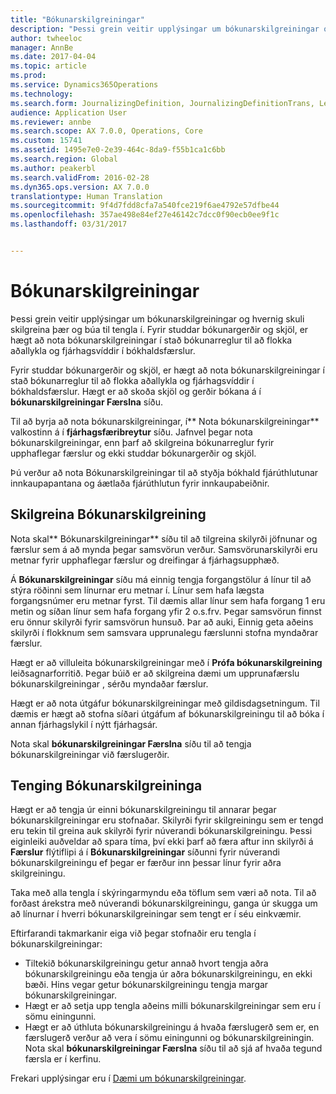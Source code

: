 ```yaml
---
title: "Bókunarskilgreiningar"
description: "Þessi grein veitir upplýsingar um bókunarskilgreiningar og hvernig skuli skilgreina þær og búa til tengla í. Fyrir studdar bókunargerðir og skjöl, er hægt að nota bókunarskilgreiningar í stað bókunarreglur til að flokka aðallykla og fjárhagsvíddir í bókhaldsfærslur."
author: twheeloc
manager: AnnBe
ms.date: 2017-04-04
ms.topic: article
ms.prod: 
ms.service: Dynamics365Operations
ms.technology: 
ms.search.form: JournalizingDefinition, JournalizingDefinitionTrans, LedgerParameters
audience: Application User
ms.reviewer: annbe
ms.search.scope: AX 7.0.0, Operations, Core
ms.custom: 15741
ms.assetid: 1495e7e0-2e39-464c-8da9-f55b1ca1c6bb
ms.search.region: Global
ms.author: peakerbl
ms.search.validFrom: 2016-02-28
ms.dyn365.ops.version: AX 7.0.0
translationtype: Human Translation
ms.sourcegitcommit: 9f4d7fdd8cfa7a540fce219f6ae4792e57dfbe44
ms.openlocfilehash: 357ae498e84ef27e46142c7dcc0f90ecb0ee9f1c
ms.lasthandoff: 03/31/2017


---
```


# <a name="posting-definitions"></a>Bókunarskilgreiningar

Þessi grein veitir upplýsingar um bókunarskilgreiningar og hvernig skuli skilgreina þær og búa til tengla í. Fyrir studdar bókunargerðir og skjöl, er hægt að nota bókunarskilgreiningar í stað bókunarreglur til að flokka aðallykla og fjárhagsvíddir í bókhaldsfærslur.

Fyrir studdar bókunargerðir og skjöl, er hægt að nota bókunarskilgreiningar í stað bókunarreglur til að flokka aðallykla og fjárhagsvíddir í bókhaldsfærslur. Hægt er að skoða skjöl og gerðir bókana á í **bókunarskilgreiningar Færslna** síðu. 

Til að byrja að nota bókunarskilgreiningar, í** Nota bókunarskilgreiningar** valkostinn á í **fjárhagsfæribreytur** síðu. Jafnvel þegar nota bókunarskilgreiningar, enn þarf að skilgreina bókunarreglur fyrir upphaflegar færslur og ekki studdar bókunargerðir og skjöl. 

Þú verður að nota Bókunarskilgreiningar til að styðja bókhald fjárúthlutunar innkaupapantana og áætlaða fjárúthlutun fyrir innkaupabeiðnir.

## <a name="defining-posting-definitions"></a>Skilgreina Bókunarskilgreining
Nota skal** Bókunarskilgreiningar** síðu til að tilgreina skilyrði jöfnunar og færslur sem á að mynda þegar samsvörun verður. Samsvörunarskilyrði eru metnar fyrir upphaflegar færslur og dreifingar á fjárhagsupphæð. 

Á **Bókunarskilgreiningar** síðu má einnig tengja forgangstölur á línur til að stýra röðinni sem línurnar eru metnar í. Línur sem hafa lægsta forgangsnúmer eru metnar fyrst. Til dæmis allar línur sem hafa forgang 1 eru metin og síðan línur sem hafa forgang yfir 2 o.s.frv. Þegar samsvörun finnst eru önnur skilyrði fyrir samsvörun hunsuð. Þar að auki, Einnig geta aðeins skilyrði í flokknum sem samsvara upprunalegu færslunni stofna myndaðrar færslur. 

Hægt er að villuleita bókunarskilgreiningar með í **Prófa bókunarskilgreining** leiðsagnarforritið. Þegar búið er að skilgreina  dæmi um upprunafærslu bókunarskilgreiningar , sérðu myndaðar færslur. 

Hægt er að nota útgáfur bókunarskilgreiningar með gildisdagsetningum. Til dæmis er hægt að stofna síðari útgáfum af bókunarskilgreiningu til að bóka í annan fjárhagslykil í nýtt fjárhagsár. 

Nota skal **bókunarskilgreiningar Færslna** síðu til að tengja bókunarskilgreiningar við færslugerðir.

## <a name="linking-posting-definitions"></a>Tenging Bókunarskilgreininga
Hægt er að tengja úr einni bókunarskilgreiningu til annarar þegar bókunarskilgreiningar eru stofnaðar. Skilyrði fyrir skilgreiningu sem er tengd eru tekin til greina auk skilyrði fyrir núverandi bókunarskilgreiningu. Þessi eiginleiki auðveldar að spara tíma, því ekki þarf að færa aftur inn skilyrði á **Færslur** flýtiflipi á í **Bókunarskilgreiningar** síðunni fyrir núverandi bókunarskilgreiningu ef þegar er færður inn þessar línur fyrir aðra skilgreiningu. 

Taka með alla tengla í skýringarmyndu eða töflum sem væri að nota. Til að forðast árekstra með núverandi bókunarskilgreiningu, ganga úr skugga um að línurnar í hverri bókunarskilgreiningar sem tengt er í séu einkvæmir. 

Eftirfarandi takmarkanir eiga við þegar stofnaðir eru tengla í bókunarskilgreiningar:

-   Tiltekið bókunarskilgreiningu getur annað hvort tengja aðra bókunarskilgreiningu eða tengja úr aðra bókunarskilgreiningu, en ekki bæði. Hins vegar getur bókunarskilgreiningu tengja margar bókunarskilgreiningar.
-   Hægt er að setja upp tengla aðeins milli bókunarskilgreiningar sem eru í sömu einingunni.
-   Hægt er að úthluta bókunarskilgreiningu á hvaða færslugerð sem er, en færslugerð verður að vera í sömu einingunni og bókunarskilgreiningin. Nota skal **bókunarskilgreiningar Færslna** síðu til að sjá af hvaða tegund færsla er í kerfinu.


Frekari upplýsingar eru í [Dæmi um bókunarskilgreiningar](/general-ledger/example-posting-definitions.md). 

